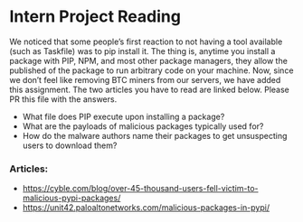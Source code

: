# Intern Project Reading

We noticed that some people’s first reaction to not having a tool available (such as Taskfile) was to pip install it. The thing is, anytime you install a package with PIP, NPM, and most other package managers, they allow the published of the package to run arbitrary code on your machine. Now, since we don’t feel like removing BTC miners from our servers, we have added this assignment.
The two articles you have to read are linked below. Please PR this file with the answers.
- What file does PIP execute upon installing a package?
- What are the payloads of malicious packages typically used for?
- How do the malware authors name their packages to get unsuspecting users to download them?  
### Articles:  
- https://cyble.com/blog/over-45-thousand-users-fell-victim-to-malicious-pypi-packages/
- https://unit42.paloaltonetworks.com/malicious-packages-in-pypi/
